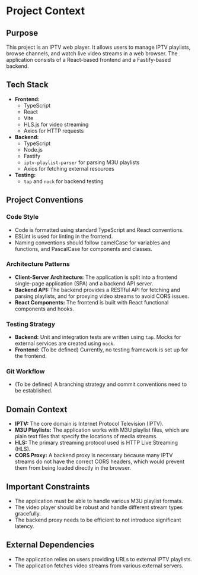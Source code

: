 # Project Context

## Purpose
This project is an IPTV web player. It allows users to manage IPTV playlists, browse channels, and watch live video streams in a web browser. The application consists of a React-based frontend and a Fastify-based backend.

## Tech Stack
- **Frontend:**
  - TypeScript
  - React
  - Vite
  - HLS.js for video streaming
  - Axios for HTTP requests
- **Backend:**
  - TypeScript
  - Node.js
  - Fastify
  - `iptv-playlist-parser` for parsing M3U playlists
  - Axios for fetching external resources
- **Testing:**
  - `tap` and `nock` for backend testing

## Project Conventions

### Code Style
- Code is formatted using standard TypeScript and React conventions.
- ESLint is used for linting in the frontend.
- Naming conventions should follow camelCase for variables and functions, and PascalCase for components and classes.

### Architecture Patterns
- **Client-Server Architecture:** The application is split into a frontend single-page application (SPA) and a backend API server.
- **Backend API:** The backend provides a RESTful API for fetching and parsing playlists, and for proxying video streams to avoid CORS issues.
- **React Components:** The frontend is built with React functional components and hooks.

### Testing Strategy
- **Backend:** Unit and integration tests are written using `tap`. Mocks for external services are created using `nock`.
- **Frontend:** (To be defined) Currently, no testing framework is set up for the frontend.

### Git Workflow
- (To be defined) A branching strategy and commit conventions need to be established.

## Domain Context
- **IPTV:** The core domain is Internet Protocol Television (IPTV).
- **M3U Playlists:** The application works with M3U playlist files, which are plain text files that specify the locations of media streams.
- **HLS:** The primary streaming protocol used is HTTP Live Streaming (HLS).
- **CORS Proxy:** A backend proxy is necessary because many IPTV streams do not have the correct CORS headers, which would prevent them from being loaded directly in the browser.

## Important Constraints
- The application must be able to handle various M3U playlist formats.
- The video player should be robust and handle different stream types gracefully.
- The backend proxy needs to be efficient to not introduce significant latency.

## External Dependencies
- The application relies on users providing URLs to external IPTV playlists.
- The application fetches video streams from various external servers.